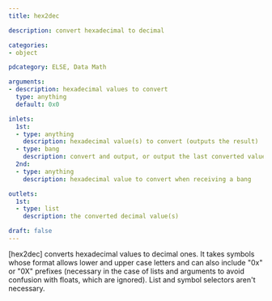 ```yaml
---
title: hex2dec

description: convert hexadecimal to decimal

categories:
- object

pdcategory: ELSE, Data Math

arguments:
- description: hexadecimal values to convert
  type: anything
  default: 0x0

inlets:
  1st:
  - type: anything
    description: hexadecimal value(s) to convert (outputs the result)
  - type: bang
    description: convert and output, or output the last converted value(s)
  2nd:
  - type: anything
    description: hexadecimal value to convert when receiving a bang

outlets:
  1st:
  - type: list
    description: the converted decimal value(s)

draft: false
---
```


[hex2dec] converts hexadecimal values to decimal ones. It takes symbols whose format allows lower and upper case letters and can also include "0x" or "0X" prefixes (necessary in the case of lists and arguments to avoid confusion with floats, which are ignored). List and symbol selectors aren't necessary.

